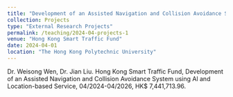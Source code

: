 ```yaml
---
title: "Development of an Assisted Navigation and Collision Avoidance System using Al and Location-based Service"
collection: Projects
type: "External Research Projects"
permalink: /teaching/2024-04-projects-1
venue: "Hong Kong Smart Traffic Fund"
date: 2024-04-01
location: "The Hong Kong Polytechnic University"
---
```


Dr. Weisong Wen, Dr. Jian Liu. Hong Kong Smart Traffic Fund, Development of an Assisted Navigation and Collision Avoidance System using Al and Location-based Service, 04/2024-04/2026, HK$ 7,441,713.96.
